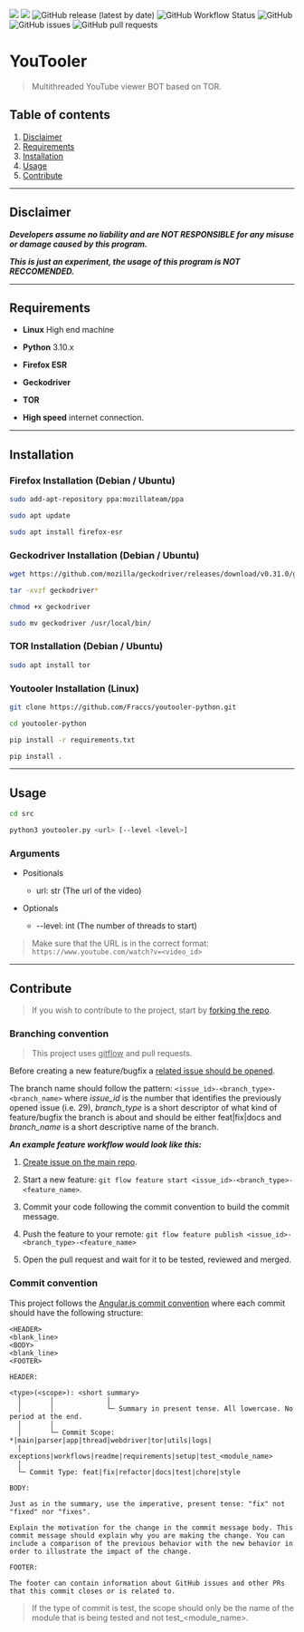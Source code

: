 ![](https://img.shields.io/badge/platform-Ubuntu-orange)
![](https://img.shields.io/badge/python-3.10.x-yellow)
![GitHub release (latest by date)](https://img.shields.io/github/v/release/Fraccs/youtooler-python)
![GitHub Workflow Status](https://img.shields.io/github/workflow/status/Fraccs/youtooler-python/test)
![GitHub](https://img.shields.io/github/license/Fraccs/youtooler-python)
![GitHub issues](https://img.shields.io/github/issues/Fraccs/youtooler-python)
![GitHub pull requests](https://img.shields.io/github/issues-pr/Fraccs/youtooler-python)

# YouTooler

> Multithreaded YouTube viewer BOT based on TOR.

## Table of contents

1. [ Disclaimer ](#disclaimer)
2. [ Requirements ](#requirements)
3. [ Installation ](#installation)
4. [ Usage ](#usage)
5. [ Contribute ](#usage)

---

<a name="disclaimer"></a>

## Disclaimer

***Developers assume no liability and are NOT RESPONSIBLE for any misuse or damage caused by this program.***

***This is just an experiment, the usage of this program is NOT RECCOMENDED.***

---

<a name="requirements"></a>

## Requirements

- **Linux** High end machine

- **Python** 3.10.x

- **Firefox ESR**

- **Geckodriver**

- **TOR**

- **High speed** internet connection.

---

<a name="installation"></a>

## Installation

### Firefox Installation (Debian / Ubuntu)

```bash
sudo add-apt-repository ppa:mozillateam/ppa
```

```bash
sudo apt update
```

```bash
sudo apt install firefox-esr
```

### Geckodriver Installation (Debian / Ubuntu)

```bash
wget https://github.com/mozilla/geckodriver/releases/download/v0.31.0/geckodriver-v0.31.0-linux64.tar.gz
```

```bash
tar -xvzf geckodriver*
```

```bash
chmod +x geckodriver
```

```bash
sudo mv geckodriver /usr/local/bin/
```

### TOR Installation (Debian / Ubuntu)

```bash
sudo apt install tor
```

### Youtooler Installation (Linux)

```bash
git clone https://github.com/Fraccs/youtooler-python.git
```

```bash
cd youtooler-python
```

```bash
pip install -r requirements.txt
```

```bash
pip install .
```

---

<a name="usage"></a>

## Usage

```bash
cd src
```

```bash
python3 youtooler.py <url> [--level <level>]
```

### Arguments

- Positionals
  - url: str (The url of the video)

- Optionals
  - --level: int (The number of threads to start)

> Make sure that the URL is in the correct format: ```https://www.youtube.com/watch?v=<video_id>```

---

<a name="contribute"></a>

## Contribute

> If you wish to contribute to the project, start by <a href="https://github.com/Fraccs/youtooler-python/fork">forking the repo</a>.

### Branching convention

> This project uses <u>gitflow</u> and pull requests.

Before creating a new feature/bugfix a <a href="https://github.com/Fraccs/youtooler-python/issues">related issue should be opened</a>.

The branch name should follow the pattern: ```<issue_id>-<branch_type>-<branch_name>``` where *issue_id* is the number that identifies the previously opened issue (i.e. 29), *branch_type* is a short descriptor of what kind of feature/bugfix the branch is about and should be either feat|fix|docs and *branch_name* is a short descriptive name of the branch.

***An example feature workflow would look like this:***

1. <a href="https://github.com/Fraccs/youtooler-python/issues">Create issue on the main repo</a>.

2. Start a new feature: ```git flow feature start <issue_id>-<branch_type>-<feature_name>```.

3. Commit your code following the commit convention to build the commit message.

4. Push the feature to your remote: ```git flow feature publish <issue_id>-<branch_type>-<feature_name>```

5. Open the pull request and wait for it to be tested, reviewed and merged.

### Commit convention

This project follows the <a href="https://github.com/angular/angular/blob/main/CONTRIBUTING.md#-commit-message-format">Angular.js commit convention</a> where each commit should have the following structure:

```
<HEADER>
<blank_line>
<BODY>
<blank_line>
<FOOTER>
```

```
HEADER:

<type>(<scope>): <short summary>
  │       │             │
  │       │             └─ Summary in present tense. All lowercase. No period at the end.
  │       │
  │       └─ Commit Scope: *|main|parser|app|thread|webdriver|tor|utils|logs|
  |                           exceptions|workflows|readme|requirements|setup|test_<module_name>
  │
  └─ Commit Type: feat|fix|refactor|docs|test|chore|style
```

```
BODY:

Just as in the summary, use the imperative, present tense: "fix" not "fixed" nor "fixes".

Explain the motivation for the change in the commit message body. This commit message should explain why you are making the change. You can include a comparison of the previous behavior with the new behavior in order to illustrate the impact of the change.
```

```
FOOTER:

The footer can contain information about GitHub issues and other PRs that this commit closes or is related to.
```

> If the type of commit is test, the scope should only be the name of the module that is being tested and not test_<module_name>.
